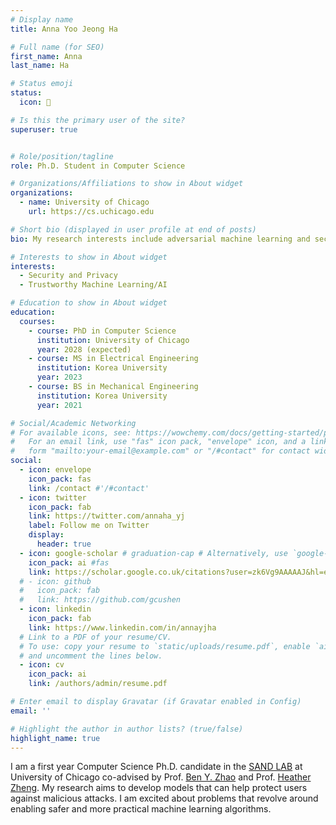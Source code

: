 ```yaml
---
# Display name
title: Anna Yoo Jeong Ha 

# Full name (for SEO)
first_name: Anna
last_name: Ha

# Status emoji
status:
  icon: 🍓

# Is this the primary user of the site?
superuser: true


# Role/position/tagline
role: Ph.D. Student in Computer Science

# Organizations/Affiliations to show in About widget
organizations:
  - name: University of Chicago
    url: https://cs.uchicago.edu 

# Short bio (displayed in user profile at end of posts)
bio: My research interests include adversarial machine learning and security in AI.

# Interests to show in About widget
interests:
  - Security and Privacy
  - Trustworthy Machine Learning/AI

# Education to show in About widget
education:
  courses:
    - course: PhD in Computer Science
      institution: University of Chicago
      year: 2028 (expected)
    - course: MS in Electrical Engineering
      institution: Korea University
      year: 2023
    - course: BS in Mechanical Engineering
      institution: Korea University
      year: 2021

# Social/Academic Networking
# For available icons, see: https://wowchemy.com/docs/getting-started/page-builder/#icons
#   For an email link, use "fas" icon pack, "envelope" icon, and a link in the
#   form "mailto:your-email@example.com" or "/#contact" for contact widget.
social:
  - icon: envelope
    icon_pack: fas
    link: /contact #'/#contact'
  - icon: twitter
    icon_pack: fab
    link: https://twitter.com/annaha_yj
    label: Follow me on Twitter
    display:
      header: true
  - icon: google-scholar # graduation-cap # Alternatively, use `google-scholar` icon from `ai` icon pack
    icon_pack: ai #fas
    link: https://scholar.google.co.uk/citations?user=zk6Vg9AAAAAJ&hl=en
  # - icon: github
  #   icon_pack: fab
  #   link: https://github.com/gcushen
  - icon: linkedin
    icon_pack: fab
    link: https://www.linkedin.com/in/annayjha
  # Link to a PDF of your resume/CV.
  # To use: copy your resume to `static/uploads/resume.pdf`, enable `ai` icons in `params.yaml`,
  # and uncomment the lines below.
  - icon: cv
    icon_pack: ai
    link: /authors/admin/resume.pdf

# Enter email to display Gravatar (if Gravatar enabled in Config)
email: ''

# Highlight the author in author lists? (true/false)
highlight_name: true
---
```




I am a first year Computer Science Ph.D. candidate in the [SAND LAB](https://sandlab.cs.uchicago.edu/index.html) at University of Chicago co-advised by Prof. [Ben Y. Zhao](http://people.cs.uchicago.edu/~ravenben/) and Prof. [Heather Zheng](http://people.cs.uchicago.edu/~htzheng/). My research aims to develop models that can help protect users against malicious attacks. I am excited about problems that revolve around enabling safer and more practical machine learning algorithms. 

